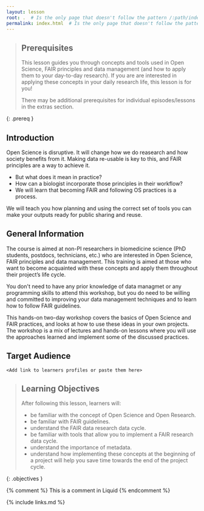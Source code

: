 ```yaml
---
layout: lesson
root: .  # Is the only page that doesn't follow the pattern /:path/index.html
permalink: index.html  # Is the only page that doesn't follow the pattern /:path/index.html
---
```


> ## Prerequisites
>
> This lesson guides you through concepts and tools used in Open Science, FAIR principles and data management (and how to apply them to your day-to-day research).
> If you are are interested in applying these concepts in your daily research life, this lesson is for you!
> 
> There may be additional prerequisites for individual episodes/lessons in the extras section.
> 
{: .prereq }

## Introduction
Open Science is disruptive. It will change how we do reasearch and how society benefits from it. Making data re-usable is key to this, and FAIR principles are a way to achieve it.
* But what does it mean in practice?
* How can a biologist incorporate those principles in their workflow?
* We will learn that becoming FAIR and following OS practices is a process.

We will teach you how planning and using the correct set of tools you can make your outputs ready for public sharing and reuse. 

## General Information 
The course is aimed at non-PI researchers in biomedicine science (PhD students, postdocs, technicians, etc.) who are interested in Open Science, FAIR principles and data management. This training is aimed at those who want to become acquainted with these concepts and apply them throughout their project’s life cycle. 

You don't need to have any prior knowledge of data managmet or any programming skills to attend this workshop, but you do need to be willing and committed to improving your data management techniques and to learn how to follow FAIR guidelines.   

This hands-on two-day workshop covers the basics of Open Science and FAIR practices, and looks at how to use these ideas in your own projects.   
The workshop is a mix of lectures and hands-on lessons where you will use the approaches learned and implement some of the discussed practices. 

## Target Audience
`<Add link to learners profiles or paste them here>`
  
> ## Learning Objectives
>
> After following this lesson, learners will:
>
> * be familiar with the concept of Open Science and Open Research. 
> * be familiar with FAIR guidelines. 
> * understand the FAIR data research data cycle. 
> * be familiar with tools that allow you to implement a FAIR research data cycle. 
> * understand the importance of metadata. 
> * understand how implementing these concepts at the beginning of a project will help you save time towards the end of the project cycle. 
>
{: .objectives }


<!-- this is an html comment -->
{% comment %} This is a comment in Liquid {% endcomment %}


{% include links.md %}
